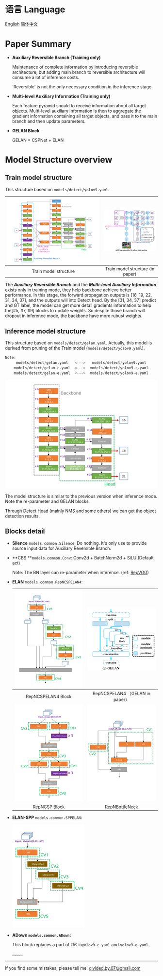 # 语言 Language

[English](./structure.md) [简体中文](structure_CN.md)

# Paper Summary

* **Auxiliary Reversible Branch (Training only)**

  Maintenance of complete information by introducing reversible architecture, but adding main branch to reversible architecture will consume a lot of inference costs.

  'Reversible' is not the only necessary condition in the inference stage.

* **Multi-level Auxiliary Information (Training only)**

  Each feature pyramid should to receive information about all target objects. Multi-level auxiliary information is then to aggregate the gradient information containing all target objects, and pass it to the main branch and then update parameters.

* **GELAN Block**

  GELAN = CSPNet + ELAN

# Model Structure overview

## Train model structure

This structure based on `models/detect/yolov9.yaml`.

| <img src="tutorials_img/train_structure.svg" alt="train_structure" style="zoom:50%;" /> | <img src="tutorials_img/structure_in_paper.png" alt="train_structure" style="zoom:33%;" /> |
| :----------------------------------------------------------: | :----------------------------------------------------------: |
|                    Train model structure                     |               Train model structure (in paper)               |

The ***Auxiliary Reversible Branch***  and the ***Multi-level Auxiliary Information*** exists only in training mode, they help backbone achieve better performance. In this stage, the forward propagation outputs is [16, 19, 22, 31, 34, 37], and the outputs will into Detect head. By the [31, 34, 37] predict and GT label, the model can get more detail gradients information to help the[#5, #7, #9] blocks to update weights. So despite those branch will dropout in inference mode, the backbone have more rubust weights.

## Inference model structure

This structure based on `models/detect/gelan.yaml`. Actually, this model is derived from pruning of the Train model (`models/detect/yolov9.yaml`).

```python
Note:
     models/detect/gelan.yaml   <--->   models/detect/yolov9.yaml 
    models/detect/gelan-c.yaml  <--->  models/detect/yolov9-c.yaml
    models/detect/gelan-e.yaml  <--->  models/detect/yolov9-e.yaml
```

![train_structure](tutorials_img/inference_structure.svg)

The model structure is similar to the previous version when inference mode. Note the re-parameter and GELAN blocks.

Through Detect Head (mainly NMS and some others) we can get the object detection results.

## Blocks detail

* **Silence** `models.common.Silence`: Do nothing. It's only use to provide source input data for Auxiliary Reversible Branch.

* **CBS **`models.common.Conv`: Conv2d + BatchNorm2d + SiLU (Default act)

  Note: The BN layer can re-parameter when inference. (ref: [RepVGG](https://openaccess.thecvf.com/content/CVPR2021/papers/Ding_RepVGG_Making_VGG-Style_ConvNets_Great_Again_CVPR_2021_paper.pdf))

* **ELAN** `models.common.RepNCSPELAN4`: 

  | <img src="tutorials_img/RepNCSPELAN4.svg" alt="train_structure"  /> | <img src="tutorials_img/GELAN_in_paper.png" alt="image-20240229151320013"  /> |
  | :----------------------------------------------------------: | :----------------------------------------------------------: |
  |                      RepNCSPELAN4 Block                      |               RepNCSPELAN4 （GELAN in paper）                |
  | <img src="tutorials_img/RepNCSP.svg" alt="train_structure"  /> |       ![train_structure](tutorials_img/BottleNeck.svg)       |
  |                        RepNCSP Block                         |                        RepNBottleNeck                        |

* **ELAN-SPP** `models.common.SPPELAN`:

   <img src="tutorials_img/SPPELAN.svg" alt="train_structure" style="zoom: 33%;" />

* **ADown `models.common.ADown`:**

   This block replaces a part of `CBS` in`yolov9-c.yaml` and `yolov9-e.yaml`.

   <img src="C:/Users/Administrator/Downloads/tutorials/tutorials_img/ADown.svg" alt="train_structure" style="zoom: 33%;" />

---

If you find some mistakes, please tell me: divided.by.07@gmail.com
